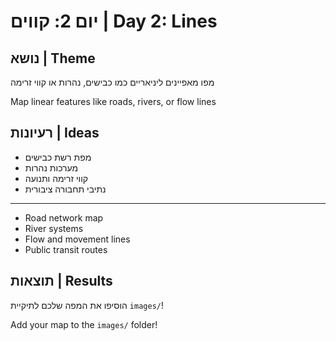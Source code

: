 # יום 2: קווים | Day 2: Lines

## נושא | Theme
מפו מאפיינים ליניאריים כמו כבישים, נהרות או קווי זרימה

Map linear features like roads, rivers, or flow lines

## רעיונות | Ideas
- מפת רשת כבישים
- מערכות נהרות
- קווי זרימה ותנועה
- נתיבי תחבורה ציבורית

---

- Road network map
- River systems
- Flow and movement lines
- Public transit routes

## תוצאות | Results
הוסיפו את המפה שלכם לתיקיית `images/`!

Add your map to the `images/` folder!
